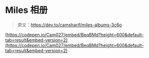 # Miles 相册

> 原文：<https://dev.to/camsharif/miles-albums-3c6o>

[https://codepen.io/Cam027/embed/BeqBMd?height=600&default-tab=result&embed-version=2](https://codepen.io/Cam027/embed/BeqBMd?height=600&default-tab=result&embed-version=2)